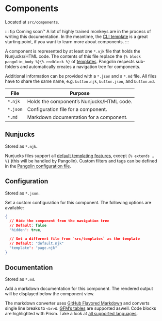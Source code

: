 # Components

Located at `src/components`.

::: tip Coming soon™️
A lot of highly trained monkeys are in the process of writing this documentation. In the meantime, the [CLI template](https://github.com/pangolinjs/cli/tree/master/template) is a great starting point, if you want to learn more about components.
:::

A component is represented by at least one `*.njk` file that holds the Nunjucks/HTML code. The contents of this file replace the `{% block pangolin_body %}{% endblock %}` of [templates](templates.md). Pangolin respects sub-folders and automatically creates a navigation tree for components.

Additional information can be provided with a `*.json` and a `*.md` file. All files have to share the same name, e.g. `button.njk`, `button.json`, and `button.md`.

| File     | Purpose |
|----------|---------|
| `*.njk`  | Holds the component’s Nunjucks/HTML code. |
| `*.json` | <Badge text="Optional" /> Configuration file for a component. |
| `*.md`   | <Badge text="Optional" /> Markdown documentation for a component. |


## Nunjucks

Stored as `*.njk`.

Nunjucks files support all [default templating features](https://mozilla.github.io/nunjucks/templating.html), except `{% extends … %}` (this will be handled by Pangolin). Custom filters and tags can be defined in the [Pangolin configuration file](configuration.html#nunjucks-settings).


## Configuration <Badge text="Optional" />

Stored as `*.json`.

Set a custom configuration for this component. The following options are available:

```json
{
  // Hide the component from the navigation tree
  // Default: false
  "hidden": true,

  // Set a different file from `src/templates` as the template
  // Default: "default.njk"
  "template": "page.njk"
}
```


## Documentation <Badge text="Optional" />

Stored as `*.md`.

Add a markdown documentation for this component. The rendered output will be displayed below the component view.

The markdown converter uses [GitHub Flavored Markdown](https://github.github.com/gfm/) and converts single line breaks to `<br>`s. [GFM’s tables](https://github.github.com/gfm/#tables-extension-) are supported aswell. Code blocks are highlighted with Prism. Take a look at [all supported languages](https://prismjs.com/#languages-list).
